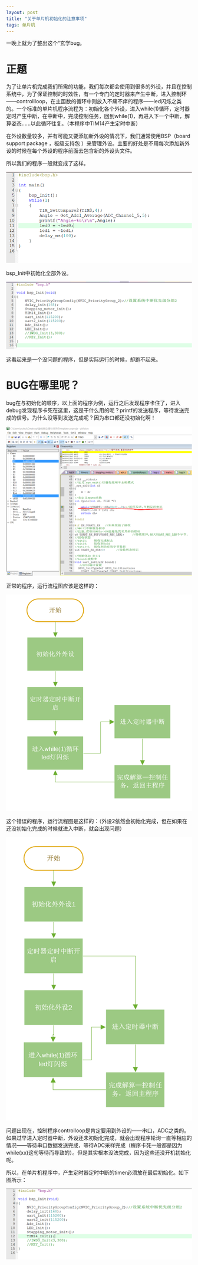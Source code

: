 ```yaml
---
layout: post
title: "关于单片机初始化的注意事项"
tags: 单片机
---
```


一晚上就为了整出这个“玄学bug。

# 正题

为了让单片机完成我们所需的功能，我们每次都会使用到很多的外设，并且在控制系统中，为了保证控制的时效性，有一个专门的定时器来产生中断，进入控制环——controllloop，在主函数的循环中则放入不痛不痒的程序——led闪烁之类的。一个标准的单片机程序流程为：初始化各个外设，进入while(1)循环，定时器定时产生中断，在中断中，完成控制任务，回到while(1)，再进入下一个中断，解算姿态......以此循环往复。（本程序中TIM14产生定时中断）

在外设数量较多，并有可能又要添加新外设的情况下，我们通常使用BSP（board support package ，板级支持包 ）来管理外设。主要的好处是不用每次添加新外设的时候在每个外设的程序前面去包含新的外设头文件。


所以我们的程序一般就变成了这样。

![捕获3](\img\an_bug_about_microcontroller_initalization_img\捕获3.PNG)

bsp_Init中初始化全部外设。

![捕获2](\img\an_bug_about_microcontroller_initalization_img\捕获2.PNG)

这看起来是一个没问题的程序，但是实际运行的时候，却跑不起来。

# BUG在哪里呢？

bug在与初始化的顺序，以上面的程序为例，运行之后发现程序卡住了，进入debug发现程序卡死在这里，这是干什么用的呢？printf的发送程序，等待发送完成的信号。为什么没等到发送完成呢？因为串口都还没初始化啊！

![捕获](\img\an_bug_about_microcontroller_initalization_img\捕获.PNG)

正常的程序，运行流程图应该是这样的：

![捕获4](\img\an_bug_about_microcontroller_initalization_img\捕获4.PNG)

这个错误的程序，运行流程图是这样的：（外设2依然会初始化完成，但在如果在还没初始化完成的时候就进入中断，就会出现问题）

![捕获6](\img\an_bug_about_microcontroller_initalization_img\捕获6.PNG)

问题出现在，控制程序controlloop是肯定要用到外设的——串口，ADC之类的。如果过早进入定时器中断，外设还未初始化完成，就会出现程序轮询一直等相应的情况——等待串口数据发送完成，等待ADC采样完成（程序卡死一般都是因为while(xx)这句等待而导致的）。但是其实根本没法完成，因为这些还没开机初始化呢。

所以，在单片机程序中，产生定时器定时中断的timer必须放在最后初始化。如下图所示：

![捕获7](\img\an_bug_about_microcontroller_initalization_img\捕获7.PNG)
